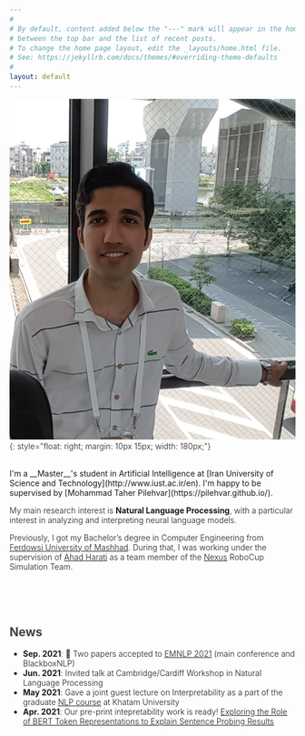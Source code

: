 ```yaml
---
#
# By default, content added below the "---" mark will appear in the home page
# between the top bar and the list of recent posts.
# To change the home page layout, edit the _layouts/home.html file.
# See: https://jekyllrb.com/docs/themes/#overriding-theme-defaults
#
layout: default
---
```


<style>
    p, li {font-weight: 300;}
</style>
<!-- (comment) the image below can be found in img folder of this very project-->

![me](/resources/people/me.jpg){: style="float: right; margin: 10px 15px; width: 180px;"}

<br>
I'm a __Master__'s student in Artificial Intelligence at [Iran University of Science and Technology](http://www.iust.ac.ir/en).
I'm happy to be supervised by [Mohammad Taher Pilehvar](https://pilehvar.github.io/).

My main research interest is __Natural Language Processing__, with a particular interest in analyzing and interpreting neural language models.

Previously, I got my Bachelor’s degree in Computer Engineering from [Ferdowsi University of Mashhad](https://en.um.ac.ir/). During that, I was working under the supervision of [Ahad Harati](http://a.harati.profcms.um.ac.ir/) as a team member of the [Nexus](http://nexus.um.ac.ir/) RoboCup Simulation Team.



<br><br><br>

## <span style="color:#424242">News </span>
* __Sep. 2021__: 🥳 Two papers accepted to [EMNLP 2021](https://2021.emnlp.org/) (main conference and BlackboxNLP)
* __Jun. 2021__: Invited talk at Cambridge/Cardiff Workshop in Natural Language Processing
* __May 2021__: Gave a joint guest lecture on Interpretability as a part of the graduate [NLP course](https://teias-courses.github.io/nlp99/) at Khatam University
* __Apr. 2021__: Our pre-print intepretability work is ready! [Exploring the Role of BERT Token Representations to Explain Sentence Probing Results](https://arxiv.org/abs/2104.01477)

